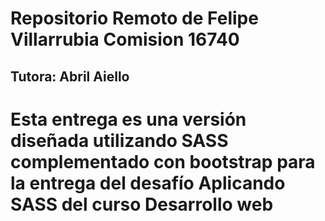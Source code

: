# Repositorio Remoto de Felipe Villarrubia Comision 16740
## Tutora: Abril Aiello

# Esta entrega es una versión diseñada utilizando SASS complementado con bootstrap para la entrega del desafío Aplicando SASS del curso Desarrollo web